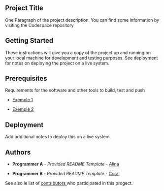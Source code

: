 ## **Project Title**
One Paragraph of the project description.
You can find some information by visiting the Codespace repository

## **Getting Started**

These instructions will give you a copy of the project up and running on your local machine for development and testing purposes. See deployment for notes on deploying the project on a live system.


## **Prerequisites**

Requirements for the software and other tools to build, test and push

- [Exemple 1](https://www.example.com)


- [Exemple 2](https://www.example.com)

## **Deployment**

Add additional notes to deploy this on a live system.

## **Authors**

- **Programmer A** - *Provided README Template* - [ Alina ](https://github.com/AlinaDorosh-dev)

- **Programmer B** - *Provided README Template* - [ Coral ](https://github.com/CoralRGE)

See also le list of [ contributors ](https://github.com/AlinaDorosh-dev/todo-list/graphs/contributors) who participated in this progect.

